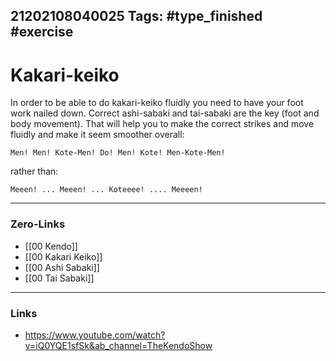 21202108040025
Tags: #type_finished #exercise
---
# Kakari-keiko

In order to be able to do kakari-keiko fluidly you need to have your foot work nailed down. Correct ashi-sabaki and tai-sabaki are the key (foot and body movement). That will help you to make the correct strikes and move fluidly and make it seem smoother overall:

	Men! Men! Kote-Men! Do! Men! Kote! Men-Kote-Men!

rather than:

	Meeen! ... Meeen! ... Koteeee! .... Meeeen!

---
### Zero-Links
- [[00 Kendo]]
- [[00 Kakari Keiko]]
- [[00 Ashi Sabaki]]
- [[00 Tai Sabaki]]
---
### Links
- https://www.youtube.com/watch?v=iQ0YQE1sfSk&ab_channel=TheKendoShow 


